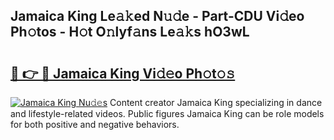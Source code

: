 ## Jamaica King Le𝚊𝚔ed N𝚞𝚍e - Part-CDU Vi𝚍eo Ph𝚘tos - H𝚘t O𝚗lyf𝚊ns Le𝚊𝚔s hO3wL

# <h2><a href="http://hfh24u.feru.top/?c=Jamaica+King">🔗 👉 🔴 Jamaica King Vi𝚍𝚎o Ph𝚘t𝚘𝚜</a></h2>

[![Jamaica King Nu𝚍𝚎s](https://i.imgur.com/0TWrTi3.gif)](http://hfh24u.feru.top/?c=Jamaica+King)
Content creator Jamaica King specializing in dance and lifestyle-related videos. Public figures Jamaica King can be role models for both positive and negative behaviors. 
